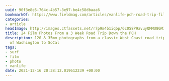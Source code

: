 ```yaml
---
uuid: 90f3e8e5-764c-4b57-8e97-be4c58dbaaa6
bookmarkOf: https://www.fieldmag.com/articles/vanlife-pch-road-trip-film
categories:
- article
headImage: http://images.ctfassets.net/r7p9m4b1iqbp/6c0S8P9avuyQMMU8GMIUsQ/3080d22133aafeef219dadcb948d59a7/Noah-PCH-roadtrip-10.jpg?w=1000
title: 24 Film Photos From a 3 Week Road Trip Down the PCH
description: 120 & 35mm photographs from a classic West Coast road trip from the top
  of Washington to SoCal
tags:
- surf
- film
- photo
- vanlife
date: 2021-12-16 20:38:12.019612239 +00:00
---
```


